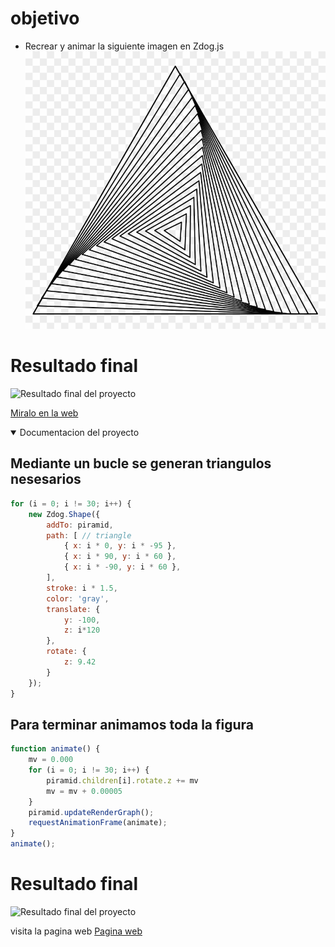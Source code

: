 # objetivo
- Recrear y animar la siguiente imagen en Zdog.js
![inspiracion](pr/201-2014695_tri-form-3d-geometric-shapes-geometric-graphic-geometric.png)

# Resultado final
![Resultado final del proyecto](pr/2023-01-27%2023-34-35.gif)

[Miralo en la web](https://carloscruzvalencia.github.io/3d-triangle-animation-Zdog.js/)
<details open>
<summary>Documentacion del proyecto</summary>

## Mediante un bucle se generan triangulos nesesarios
```JavaScript 
for (i = 0; i != 30; i++) {
    new Zdog.Shape({
        addTo: piramid,
        path: [ // triangle
            { x: i * 0, y: i * -95 },
            { x: i * 90, y: i * 60 },
            { x: i * -90, y: i * 60 },
        ],
        stroke: i * 1.5,
        color: 'gray',
        translate: {
            y: -100,
            z: i*120
        },
        rotate: {
            z: 9.42
        }
    });
}
```

## Para terminar animamos toda la figura
```JavaScript 
function animate() {
    mv = 0.000
    for (i = 0; i != 30; i++) {
        piramid.children[i].rotate.z += mv
        mv = mv + 0.00005
    }
    piramid.updateRenderGraph();
    requestAnimationFrame(animate);
}
animate();
```

# Resultado final
![Resultado final del proyecto](pr/2023-01-27%2023-34-35.gif)

visita la pagina web
[Pagina web](https://carloscruzvalencia.github.io/3d-triangle-animation-Zdog.js/)
</details>